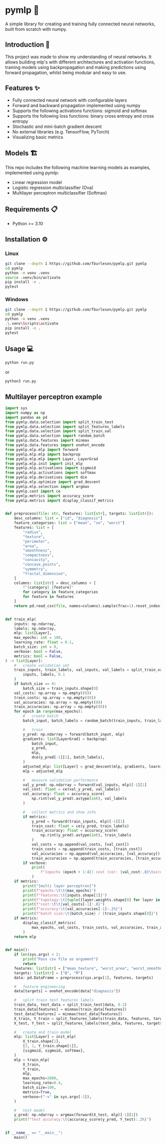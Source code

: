 # pymlp :brain:
A simple library for creating and training fully connected neural networks, built from scratch with numpy.

## Introduction :book:
This project was made to show my understanding of neural networks. It allows building mlp's with different architectures and activation functions, training models using backpropagation and making predictions using forward propagation, whilst being modular and easy to use.

## Features :sparkles:
- Fully connected neural network with configurable layers
- Forward and backward propagation implemented using numpy
- Supports the following activations functions: sigmoid and softmax
- Supports the following loss functions: binary cross entropy and cross entropy
- Stochastic and mini-batch gradient descent
- No external libraries (e.g. TensorFlow, PyTorch)
- Visualizing basic metrics

##  Models :building_construction:
This repo includes the following machine learning models as examples, implemented using pymlp:
-   Linear regression model
-   Logistic regression multiclassifier (Ova)
-   Multilayer perceptron multiclassifier (Softmax)

## Requirements :clipboard:
- Python >= 3.10

## Installation :gear:
### Linux
```bash
git clone --depth 1 https://github.com/fburleson/pymlp.git pymlp
cd pymlp
python -m venv .venv
source .venv/bin/activate 
pip install -e .
pytest
```
### Windows
```bash
git clone --depth 1 https://github.com/fburleson/pymlp.git pymlp
cd pymlp
python -m venv .venv
.\.venv\Scripts\activate 
pip install -e .
pytest
```

## Usage :computer:
```bash
python run.py
```
or
```bash
python3 run.py
```

## Multilayer perceptron example
```python
import sys
import numpy as np
import pandas as pd
from pymlp.data.selection import split_train_test
from pymlp.data.selection import split_features_labels
from pymlp.data.selection import split_train_val
from pymlp.data.selection import random_batch
from pymlp.data.features import minmax
from pymlp.data.features import onehot_encode
from pymlp.mlp.mlp import forward
from pymlp.mlp.mlp import backprop
from pymlp.mlp.mlp import Layer, LayerGrad
from pymlp.mlp.init import init_mlp
from pymlp.mlp.activations import sigmoid
from pymlp.mlp.activations import softmax
from pymlp.mlp.derivatives import dce
from pymlp.mlp.optimize import grad_descent
from pymlp.mlp.selection import argmax
from pymlp.cost import ce
from pymlp.metrics import accuracy_score
from pymlp.metrics import display_classif_metrics


def preprocess(file: str, features: list[str], targets: list[str]):
    desc_columns: list = ["id", "diagnosis"]
    feature_categories: list = ["mean", "se", "worst"]
    features: list = [
        "radius",
        "texture",
        "perimeter",
        "area",
        "smoothness",
        "compactness",
        "concavity",
        "concave_points",
        "symmetry",
        "fractal_dimension",
    ]
    columns: list[str] = desc_columns + [
        f"{category}_{feature}"
        for category in feature_categories
        for feature in features
    ]
    return pd.read_csv(file, names=columns).sample(frac=1).reset_index(drop=True)


def train_mlp(
    inputs: np.ndarray,
    labels: np.ndarray,
    mlp: list[Layer],
    max_epochs: int = 100,
    learning_rate: float = 0.1,
    batch_size: int = 0,
    verbose: bool = False,
    metrics: bool = False,
) -> list[Layer]:
    #   create validation set
    train_inputs, train_labels, val_inputs, val_labels = split_train_val(
        inputs, labels, 0.1
    )
    if batch_size == 0:
        batch_size = train_inputs.shape[0]
    val_costs: np.array = np.empty((0))
    train_costs: np.array = np.empty((0))
    val_accuracies: np.array = np.empty((0))
    train_accuracies: np.array = np.empty((0))
    for epoch in range(max_epochs):
        #   create batch
        batch_input, batch_labels = random_batch(train_inputs, train_labels, batch_size)

        #   train
        y_pred: np.ndarray = forward(batch_input, mlp)
        gradients: list[LayerGrad] = backprop(
            batch_input,
            y_pred,
            mlp,
            dce(y_pred[-1][1], batch_labels),
        )
        adjusted_mlp: list[Layer] = grad_descent(mlp, gradients, learning_rate)
        mlp = adjusted_mlp

        #   measure validation performance
        val_y_pred: np.ndarray = forward(val_inputs, mlp)[-1][1]
        val_cost: float = ce(val_y_pred, val_labels)
        val_accuracy: float = accuracy_score(
            np.rint(val_y_pred).astype(int), val_labels
        )

        #   collect metrics and show info
        if metrics:
            y_pred = forward(train_inputs, mlp)[-1][1]
            train_cost: float = ce(y_pred, train_labels)
            train_accuracy: float = accuracy_score(
                np.rint(y_pred).astype(int), train_labels
            )
            val_costs = np.append(val_costs, [val_cost])
            train_costs = np.append(train_costs, [train_cost])
            val_accuracies = np.append(val_accuracies, [val_accuracy])
            train_accuracies = np.append(train_accuracies, [train_accuracy])
        if verbose:
            print(
                f"[epochs {epoch + 1:4}] cost (ce): {val_cost:.8}\taccuracy: {val_accuracy:.2%}"
            )
    if metrics:
        print("[multi layer perceptron]")
        print(f"epochs:\t\t{max_epochs}")
        print(f"features:\t{inputs.shape[1]}")
        print(f"topology:\t{tuple([layer.weights.shape[0] for layer in mlp])}")
        print(f"cost:\t\t{val_costs[-1]:.8}")
        print(f"accuracy:\t{val_accuracies[-1]:.2%}")
        print(f"batch size:\t{batch_size} / {train_inputs.shape[0]}")
    if metrics:
        display_classif_metrics(
            max_epochs, val_costs, train_costs, val_accuracies, train_accuracies
        )
    return mlp


def main():
    if len(sys.argv) < 2:
        print("Pass csv file as argument")
        return
    features: list[str] = ["mean_texture", "worst_area", "worst_smoothness"]
    targets: list[str] = ["B", "M"]
    data: pd.DataFrame = preprocess(sys.argv[1], features, targets)

    #   feature engineering
    data[targets] = onehot_encode(data["diagnosis"])

    #   split train test features labels
    train_data, test_data = split_train_test(data, 0.2)
    train_data[features] = minmax(train_data[features])
    test_data[features] = minmax(test_data[features])
    X_train, Y_train = split_features_labels(train_data, features, targets)
    X_test, Y_test = split_features_labels(test_data, features, targets)

    #   create and train model
    mlp: list[Layer] = init_mlp(
        X_train.shape[1],
        [2, 1, Y_train.shape[1]],
        [sigmoid, sigmoid, softmax],
    )
    mlp = train_mlp(
        X_train,
        Y_train,
        mlp,
        max_epochs=2000,
        learning_rate=0.4,
        batch_size=100,
        metrics=True,
        verbose=("-v" in sys.argv[-1]),
    )

    #   test model
    y_pred: np.ndarray = argmax(forward(X_test, mlp)[-1][1])
    print(f"test accuracy:\t{accuracy_score(y_pred, Y_test):.2%}")


if __name__ == "__main__":
    main()
```
